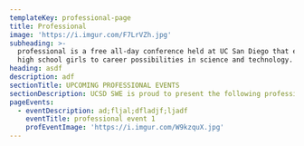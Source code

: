 ```yaml
---
templateKey: professional-page
title: Professional
image: 'https://i.imgur.com/F7LrVZh.jpg'
subheading: >-
  professional is a free all-day conference held at UC San Diego that exposes
  high school girls to career possibilities in science and technology.
heading: asdf
description: adf
sectionTitle: UPCOMING PROFESSIONAL EVENTS
sectionDescription: UCSD SWE is proud to present the following professional events
pageEvents:
  - eventDescription: ad;fljal;dfladjf;ljadf
    eventTitle: professional event 1
    profEventImage: 'https://i.imgur.com/W9kzquX.jpg'
---
```


